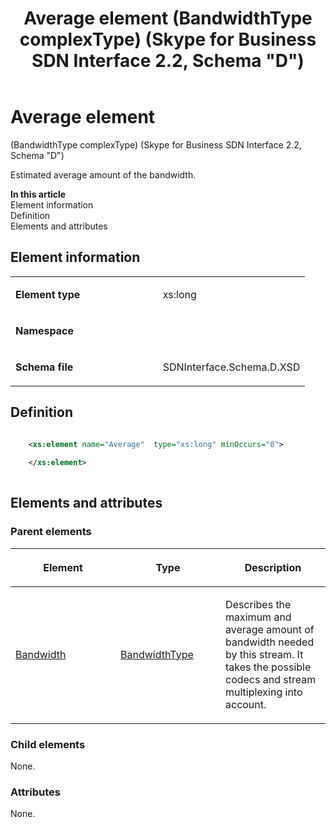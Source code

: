 ﻿---
title: Average element (BandwidthType complexType) (Skype for Business SDN Interface 2.2, Schema "D")
TOCTitle: Average element
ms:assetid: 15daf053-67d8-973e-1410-27b4fb765405
ms:mtpsurl: https://msdn.microsoft.com/en-us/library/Mt149428(v=office.16)
ms:contentKeyID: 65855708
ms.date: 08/24/2015
mtps_version: v=office.16
dev_langs:
- xml
---

# Average element 

(BandwidthType complexType) (Skype for Business SDN Interface 2.2, Schema \"D\")

Estimated average amount of the bandwidth.


**In this article**  
Element information  
Definition  
Elements and attributes  

## Element information

<table>
<colgroup>
<col style="width: 50%" />
<col style="width: 50%" />
</colgroup>
<tbody>
<tr class="odd">
<td><p><strong>Element type</strong></p></td>
<td><p>xs:long</p></td>
</tr>
<tr class="even">
<td><p><strong>Namespace</strong></p></td>
<td><p></p></td>
</tr>
<tr class="odd">
<td><p><strong>Schema file</strong></p></td>
<td><p>SDNInterface.Schema.D.XSD</p></td>
</tr>
</tbody>
</table>


## Definition

```xml

    <xs:element name="Average"  type="xs:long" minOccurs="0">
    
    </xs:element>
  
```

## Elements and attributes

### Parent elements

<table>
<colgroup>
<col style="width: 33%" />
<col style="width: 33%" />
<col style="width: 33%" />
</colgroup>
<thead>
<tr class="header">
<th><p>Element</p></th>
<th><p>Type</p></th>
<th><p>Description</p></th>
</tr>
</thead>
<tbody>
<tr class="odd">
<td><p><a href="bandwidth-element-startpropertiestype-complextype-skype-for-business-sdn-interface-2-2-schema-d.md">Bandwidth</a></p></td>
<td><p><a href="bandwidthtype-complextype-skype-for-business-sdn-interface-2-2-schema-d.md">BandwidthType</a></p></td>
<td><p>Describes the maximum and average amount of bandwidth needed by this stream. It takes the possible codecs and stream multiplexing into account.</p></td>
</tr>
</tbody>
</table>


### Child elements

None.

### Attributes

None.

